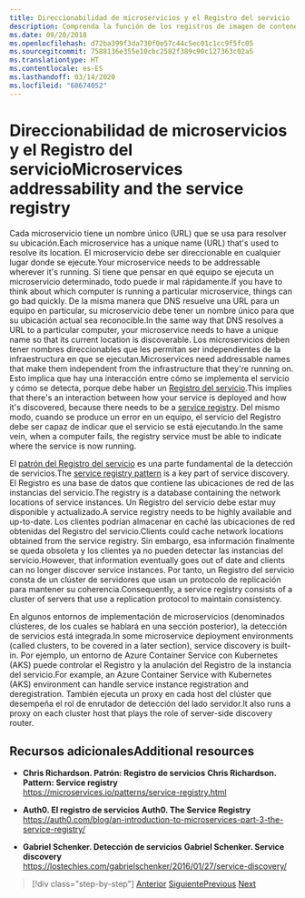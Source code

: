 ```yaml
---
title: Direccionabilidad de microservicios y el Registro del servicio
description: Comprenda la función de los registros de imagen de contenedor en la arquitectura de microservicios.
ms.date: 09/20/2018
ms.openlocfilehash: d72ba399f3da730f0e57c44c5ec01c1cc9f5fc05
ms.sourcegitcommit: 7588136e355e10cbc2582f389c90c127363c02a5
ms.translationtype: HT
ms.contentlocale: es-ES
ms.lasthandoff: 03/14/2020
ms.locfileid: "68674052"
---
```

# <a name="microservices-addressability-and-the-service-registry"></a><span data-ttu-id="6419c-103">Direccionabilidad de microservicios y el Registro del servicio</span><span class="sxs-lookup"><span data-stu-id="6419c-103">Microservices addressability and the service registry</span></span>

<span data-ttu-id="6419c-104">Cada microservicio tiene un nombre único (URL) que se usa para resolver su ubicación.</span><span class="sxs-lookup"><span data-stu-id="6419c-104">Each microservice has a unique name (URL) that's used to resolve its location.</span></span> <span data-ttu-id="6419c-105">El microservicio debe ser direccionable en cualquier lugar donde se ejecute.</span><span class="sxs-lookup"><span data-stu-id="6419c-105">Your microservice needs to be addressable wherever it's running.</span></span> <span data-ttu-id="6419c-106">Si tiene que pensar en qué equipo se ejecuta un microservicio determinado, todo puede ir mal rápidamente.</span><span class="sxs-lookup"><span data-stu-id="6419c-106">If you have to think about which computer is running a particular microservice, things can go bad quickly.</span></span> <span data-ttu-id="6419c-107">De la misma manera que DNS resuelve una URL para un equipo en particular, su microservicio debe tener un nombre único para que su ubicación actual sea reconocible.</span><span class="sxs-lookup"><span data-stu-id="6419c-107">In the same way that DNS resolves a URL to a particular computer, your microservice needs to have a unique name so that its current location is discoverable.</span></span> <span data-ttu-id="6419c-108">Los microservicios deben tener nombres direccionables que les permitan ser independientes de la infraestructura en que se ejecutan.</span><span class="sxs-lookup"><span data-stu-id="6419c-108">Microservices need addressable names that make them independent from the infrastructure that they're running on.</span></span> <span data-ttu-id="6419c-109">Esto implica que hay una interacción entre cómo se implementa el servicio y cómo se detecta, porque debe haber un [Registro del servicio](https://microservices.io/patterns/service-registry.html).</span><span class="sxs-lookup"><span data-stu-id="6419c-109">This implies that there's an interaction between how your service is deployed and how it's discovered, because there needs to be a [service registry](https://microservices.io/patterns/service-registry.html).</span></span> <span data-ttu-id="6419c-110">Del mismo modo, cuando se produce un error en un equipo, el servicio del Registro debe ser capaz de indicar que el servicio se está ejecutando.</span><span class="sxs-lookup"><span data-stu-id="6419c-110">In the same vein, when a computer fails, the registry service must be able to indicate where the service is now running.</span></span>

<span data-ttu-id="6419c-111">El [patrón del Registro del servicio](https://microservices.io/patterns/service-registry.html) es una parte fundamental de la detección de servicios.</span><span class="sxs-lookup"><span data-stu-id="6419c-111">The [service registry pattern](https://microservices.io/patterns/service-registry.html) is a key part of service discovery.</span></span> <span data-ttu-id="6419c-112">El Registro es una base de datos que contiene las ubicaciones de red de las instancias del servicio.</span><span class="sxs-lookup"><span data-stu-id="6419c-112">The registry is a database containing the network locations of service instances.</span></span> <span data-ttu-id="6419c-113">Un Registro del servicio debe estar muy disponible y actualizado.</span><span class="sxs-lookup"><span data-stu-id="6419c-113">A service registry needs to be highly available and up-to-date.</span></span> <span data-ttu-id="6419c-114">Los clientes podrían almacenar en caché las ubicaciones de red obtenidas del Registro del servicio.</span><span class="sxs-lookup"><span data-stu-id="6419c-114">Clients could cache network locations obtained from the service registry.</span></span> <span data-ttu-id="6419c-115">Sin embargo, esa información finalmente se queda obsoleta y los clientes ya no pueden detectar las instancias del servicio.</span><span class="sxs-lookup"><span data-stu-id="6419c-115">However, that information eventually goes out of date and clients can no longer discover service instances.</span></span> <span data-ttu-id="6419c-116">Por tanto, un Registro del servicio consta de un clúster de servidores que usan un protocolo de replicación para mantener su coherencia.</span><span class="sxs-lookup"><span data-stu-id="6419c-116">Consequently, a service registry consists of a cluster of servers that use a replication protocol to maintain consistency.</span></span>

<span data-ttu-id="6419c-117">En algunos entornos de implementación de microservicios (denominados clústeres, de los cuales se hablará en una sección posterior), la detección de servicios está integrada.</span><span class="sxs-lookup"><span data-stu-id="6419c-117">In some microservice deployment environments (called clusters, to be covered in a later section), service discovery is built-in.</span></span> <span data-ttu-id="6419c-118">Por ejemplo, un entorno de Azure Container Service con Kubernetes (AKS) puede controlar el Registro y la anulación del Registro de la instancia del servicio.</span><span class="sxs-lookup"><span data-stu-id="6419c-118">For example, an Azure Container Service with Kubernetes (AKS) environment can handle service instance registration and deregistration.</span></span> <span data-ttu-id="6419c-119">También ejecuta un proxy en cada host del clúster que desempeña el rol de enrutador de detección del lado servidor.</span><span class="sxs-lookup"><span data-stu-id="6419c-119">It also runs a proxy on each cluster host that plays the role of server-side discovery router.</span></span>

## <a name="additional-resources"></a><span data-ttu-id="6419c-120">Recursos adicionales</span><span class="sxs-lookup"><span data-stu-id="6419c-120">Additional resources</span></span>

- <span data-ttu-id="6419c-121">**Chris Richardson. Patrón: Registro de servicios** </span><span class="sxs-lookup"><span data-stu-id="6419c-121">**Chris Richardson. Pattern: Service registry** </span></span>\
  <https://microservices.io/patterns/service-registry.html>

- <span data-ttu-id="6419c-122">**Auth0. El registro de servicios** </span><span class="sxs-lookup"><span data-stu-id="6419c-122">**Auth0. The Service Registry** </span></span>\
  <https://auth0.com/blog/an-introduction-to-microservices-part-3-the-service-registry/>

- <span data-ttu-id="6419c-123">**Gabriel Schenker. Detección de servicios** </span><span class="sxs-lookup"><span data-stu-id="6419c-123">**Gabriel Schenker. Service discovery** </span></span>\
  <https://lostechies.com/gabrielschenker/2016/01/27/service-discovery/>

>[!div class="step-by-step"]
><span data-ttu-id="6419c-124">[Anterior](maintain-microservice-apis.md)
>[Siguiente](microservice-based-composite-ui-shape-layout.md)</span><span class="sxs-lookup"><span data-stu-id="6419c-124">[Previous](maintain-microservice-apis.md)
[Next](microservice-based-composite-ui-shape-layout.md)</span></span>
